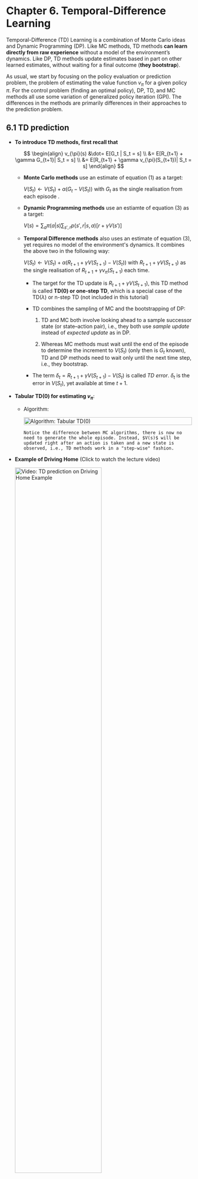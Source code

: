 # Chapter 6. Temporal-Difference Learning

Temporal-Difference (TD) Learning is a combination of Monte Carlo ideas and Dynamic Programming (DP). Like MC methods, TD methods **can learn directly from raw experience** without a model of the environment’s dynamics. Like DP, TD methods update estimates based in part on other learned estimates, without waiting for a final outcome (**they bootstrap**).

As usual, we start by focusing on the policy evaluation or prediction problem, the problem of estimating the value function $v_\pi$ for a given policy $\pi$. For the control problem (finding an optimal policy), DP, TD, and MC methods all use some variation of generalized policy iteration (GPI). The differences in the methods are primarily differences in their approaches to the prediction problem.

## 6.1 TD prediction

- **To introduce TD methods, first recall that** 

	$$
		\begin{align}
		v_{\pi}(s) &\dot= E[G_t | S_t = s] \\
		&= E[R_{t+1} + \gamma G_{t+1}| S_t = s] \\
		&= E[R_{t+1} + \gamma v_{\pi}(S_{t+1})| S_t = s]
		\end{align}
	$$

	- **Monte Carlo methods** use an estimate of equation (1) as a target:

		$V(S_t) \leftarrow V(S_t) + \alpha (G_t - V(S_t))$ with $G_t$ as the single realisation from each episode .

	- **Dynamic Programming methods** use an estiamte of equation (3) as a target:

		$V(s) = \sum_a \pi(a|s) \sum_{s', r} p(s',r|s,a) [r + \gamma V(s')]$


	- **Temporal Difference methods** also uses an estimate of equation (3), yet requires no model of the environment's dynamics. It combines the above two in the following way:

		$V(S_t) \leftarrow V(S_t) + \alpha (R_{t+1} + \gamma V(S_{t+1}) - V(S_t))$ with $R_{t+1} + \gamma V(S_{t+1})$ as the single realisation of $R_{t+1} + \gamma v_{\pi}(S_{t+1})$ each time. 
		- The target for the TD update is $R_{t+1} + \gamma V(S_{t+1})$, this TD method is called **TD(0) or one-step TD**, which is a special case of the TD($\lambda$) or n-step TD (not included in this tutorial)

		- TD combines the sampling of MC and the bootstrapping of DP: 
			1. TD and MC both involve looking ahead to a sample successor state (or state–action pair), i.e., they both use $\textit{sample update}$ instead of $\textit{expected update}$ as in DP.

			2. Whereas MC methods must wait until the end of the episode to determine the increment to $V(S_t)$ (only then is $G_t$ known), TD and DP methods need to wait only until the next time step, i.e., they bootstrap.

		- The term $\delta_t = R_{t+1} + \gamma V(S_{t+1}) - V(S_t)$ is called $\textit{TD error}$. $\delta_t$ is the error in $V(S_t)$, yet available at time $t+1$.

- **Tabular TD(0) for estimating $v_\pi$**:

	- Algorithm:

		<div style="display: flex; justify-content: center;">
    	<img src="../_static/img/chapter6/algo_tabular_td.png" alt="Algorithm: Tabular TD(0)" style="width: 100%;;">
    	</div>

	
		```{note}
		Notice the difference between MC algorithms, there is now no need to generate the whole episode. Instead, $V(s)$ will be updated right after an action is taken and a new state is observed, i.e., TD methods work in a "step-wise" fashion.
		```

- **Example of Driving Home** (Click to watch the lecture video)

	<a href="https://www.coursera.org/learn/sample-based-learning-methods/lecture/9Dxlq/the-advantages-of-temporal-difference-learning">
	<img src="../_static/img/chapter6/driving_home.png" alt="Video: TD prediction on Driving Home Example" style="width:70%;">
	</a>

- **Advantages of TD prediction**:

	- Over dynamic programming: TD methods do not need a model of the environment. Over Monte Carlo: TD methods are naturally implemented in an online, fully incremental fashion, i.e., they do not require to wait until the end of an episode.

	- For any fixed policy $\pi$, TD(0) has been proved to converge to $v_\pi$. For details, refer to the book chapter 6.2, we skip the proof in this tutorial.

	- In practice, TD methods have usually been found to  converge faster than constant-$\alpha$ MC methods on stochastic tasks. A demonstrative example is given in the following video:

		<a href="https://www.coursera.org/learn/sample-based-learning-methods/lecture/CEzFc/comparing-td-and-monte-carlo">
		<img src="../_static/img/chapter6/random_walk.png" alt="Video: Comparing TD and MC" style="width:70%;">
		</a>			

## 6.2 TD Control

### 6.2.1 Sarsa: On-policy TD Control

- **Backgound for Sarsa**:
	- Since TD methods deal with tasks where there is no model of environment available, it is natural to estimate $Q_\pi(s,a)$ instead of $V_\pi(s)$. Similar to [section 6.1](#61-td-prediction), the **update rule for Sarsa** is: 

		$$Q(S_t, A_t) \leftarrow Q(S_t, A_t) + \alpha [R_{t+1} + \gamma Q(S_{t+1}, A_{t+1}) - Q(S_t, A_t)]$$
		
		with $Q(S_t, A_t)=0$ if $S_t$ is the terminal state.

	- **Naming of Sarsa**: the above update rule uses every element of the quintuple of events, ($S_t,A_t,R_{t+1},S_{t+1},A_{t+1}$), that make up a transition from one state–action pair to the next. This quintuple gives rise to the name Sarsa (**S**tate, **A**ction, **R**eward, **S**tate, **A**ction)

	- Similar to any other on-policy methods, we continually estimate $q_\pi$ for the behavior policy $\pi$, and at the same time change $\pi$ toward greediness with respect to $q_\pi$ (pattern of generalized policy iteration (GPI)). 

- **Sarsa (on-policy TD control) for estimating $Q \approx q_{\star}$**

	<div style="display: flex; justify-content: center;">
	<img src="../_static/img/chapter6/algo_sarsa.png" alt="Algorithm: SARSA" style="width: 100%;;">
	</div>


	```{note}
	- **There is no need to initialize a policy $\pi$ in the beginning**, the action can be derived directly from a given policy wth $Q(s,a), \text{ for all } s \in S, a \in A(s)$ available.

	- While deriving the next action, make sure to use a soft-policy to ensure exploration.

	- Notice that after transit to the state $S'$, you still need to take another action $A'$ to be able to update $Q(S,A)$.

	- Sarsa converges with probability 1 to an optimal policy and action-value function as long as all state–action pairs are visited an infinite number of times and the policy converges in the limit to the greedy policy (which can be arranged, for example, with $\epsilon$-greedy policies by setting $\epsilon = 1/t$).
	```
	
- **Example: Sarsa in the Windy Gridworld**

	<a href="https://www.coursera.org/learn/sample-based-learning-methods/lecture/RZeRQ/sarsa-in-the-windy-grid-world">
	<img src="../_static/img/chapter6/windy_gridworld.png" alt="Video: Sarsa in the Windy Gridworld" style="width:70%;">
	</a>

	- Notice that the first few episodes take a couple thousand steps to complete. The curve gradually gets steeper indicating that episodes are completed more quickly.

	- Notice the episode completion rate stops increasing. This means the agents policy hovers around the optimal policy and won't be exactly optimal, because of exploration.


### 6.2.2 Q-learning: Off-policy TD Control

- **Backgound for Q-learning**:

	- The update rule for Q-learning is: 

		$$Q(S_t, A_t) \leftarrow Q(S_t, A_t) + \alpha [R_{t+1} + \gamma \max_a Q(S_{t+1}, a) - Q(S_t, A_t)]$$

	- This way of directly approximating $q_\star$ dramatically simplifies the analysis of the algorithm and enabled early convergence proofs. All that is required for correct convergence is that all pairs continue to be updated (exploration).

- **$Q$-learning (off-policy TD control) for estimating $\pi \approx \pi_{\star}$**

	<div style="display: flex; justify-content: center;">
	<img src="../_static/img/chapter6/algo_q_learning.png" alt="Algorithm: Q-Learning" style="width: 100%;;">
	</div>


	```{note}
	- **Different from Sarsa, at target state $S'$, Q-learning choose the greedy action that maximizes $Q(S', a)$ directly**, but not according to a policy derived from $Q$ (although, the derived policy from $Q$ can also be the greedy policy, if so, the update rules of Sarsa and Q-learning are identical).

	- **Q-learning is off-policy, but why?** Consider the derived policy from current $Q$ as the $\textit{behaviour policy}$, which can be e.g., $\epsilon$-greedy. but the $\textit{target policy}$ for Q-learning is actually the greedy policy according to the $max$ term in the update rule from above (actions are chosen according to $\epsilon$-greedy, updates are made according to the greedy policy). Readers of interest about why exactly Q-learning is off-policy can further refer to this [lecture video.](https://www.coursera.org/learn/sample-based-learning-methods/lecture/1OikH/how-is-q-learning-off-policy) 
	```
		
- **Example: Q-learning in the Windy Gridworld**

	<a href="https://www.coursera.org/learn/sample-based-learning-methods/lecture/BZbSy/q-learning-in-the-windy-grid-world">
	<img src="../_static/img/chapter6/q_learning_windy_gridworld.png" alt="Video: Sarsa in the Windy Gridworld" style="width:70%;">
	</a>

	- In the beginning, the two algorithms learn at a similar pace. Towards the end, Q-Learning seems to learn a better final policy. 

	- When we descrease the step-size $\alpha$, Sarsa learns the same final policy as Q-Learning, but more slowly. This experiment highlights the impact of parameter choices in reinforcement learning. $\alpha$, $\epsilon$, initial values, and the length of the experiment can all influence the final result.

- **Example of Cliff Walking - Another comparison between Sarsa and Q-learning**

	<img src="../_static/img/chapter6/cliff_walking.png" alt="Video: Sarsa in the Windy Gridworld" style="width:95%;">

	- **Description**:

		- States and goal: the agent start at state $S$ on the lower left and tries to reach the goal G on the lower right.

		- Actions: up, down, right, and left.

		- Reward: $-1$ on all transitions except those into the region marked "The Cliff", which incurs a reward of $-100$.

	- **Performance comparison**:

		- Q-learning (red): learns values for the optimal policy, that which travels right along the edge of the cliff. But this results in its occasionally falling off the cliff because of the $\epsilon$-greedy action selection.

		- Sarsa (blue): learns the longer but safer path through the upper part of the grid.

		- Although Q-learning actually learns the values of the optimal policy, **its online performance is worse than that of Sarsa, which learns the roundabout policy**. Of course, if $\epsilon$ were gradually reduced, then **both methods would asymptotically converge to the optimal policy.**

### 6.2.3 Expected Sarsa

- **Backgound for expected Sarsa**:

	- update rule: 

	$$
		\begin{align*}
		Q(S_t, A_t) \leftarrow Q(S_t, A_t) + \alpha [R_{t+1} + \gamma E_{\pi}[Q(S_{t+1}, A_{t+1})|S_{t+1})] - Q(S_t, A_t)] \\
		\leftarrow Q(S_t, A_t) + \alpha [R_{t+1} + \gamma \sum_{a}\pi(a|S_{t+1}) Q(S_{t+1}, a) - Q(S_t, A_t)]
		\end{align*}
	$$

	- Given the next state, $S_{t+1}$, this update moves deterministically in the same direction as Sarsa moves in expectation, and accordingly it is called Expected Sarsa.
	- Expected Sarsa is more complex computationally than Sarsa but, in return, it eliminates the variance due to the random selection of $A_{t+1}$. Given the same amount of experience we might expect it to perform slightly better than Sarsa.

- **Expected Sarsa for estimating $\pi \approx \pi_{\star}$**

	```{todo}
	Turn expected Sarsa algo into book-similar image
	```

	- Algorithm parameter: step size $\alpha \in (0,1], \epsilon > 0$
	- Initialize $Q(s,a)$, for all $s \in S^+, a \in A(s)$
	- Loop for each episode:
		- Initialize $S$
		- Loop for each step of episode:
			- Choose $A$ from $S$ using policy derived from $Q$ (e.g., $\epsilon$-greedy)
			- Take action $A$, observe $R, S'$
			- $Q(S, A) \leftarrow Q(S, A) + \alpha [R + \gamma \sum_{a}\pi(a|S') Q(S', a) - Q(S, A)]$
			- $S \leftarrow S'$
		- until $S$ is terminal

	```{note}
	- The algorithm is just like Q-learning except that instead of using the maximum over next state-action pairs it uses the expected value, taking into account how likely each action is under the current policy.

	- The fun part about Expected Sarsa is that **it can be both on- and off-policy**. The above algorithm is a on-policy setting, but in general expected sarsa might use a policy different from the target policy $\pi$ to generate behavior, in which case it becomes an off-policy algorithm. 
		- For example, suppose $\pi$ is the greedy policy while behavior is more exploratory; then Expected Sarsa is then exactly Q-learning. 
			
		- In the above sense Expected Sarsa subsumes and generalizes Q-learning while reliably improving over Sarsa. **Except for the small additional computational cost, Expected Sarsa may completely dominate both of the other more-well-known TD control algorithms.**
	```
		
- **Comparison on Cliff Walking example**:

	The figure below shows the interim and asymptotic performance of the three TD control methods on the cliff-walking task as a function of $\alpha$.

	- All three algorithms use $\epsilon$-greedy policy with $\epsilon$=0.1

	- Asymptotic performance is an average over 100,000 episodes, then averaged over 10 runs.

	- Interim performance is an average over the first 100 episodes, then averaged over 50,000 runs.

		<img src="../_static/img/chapter6/comparison_cliff_walking.png" alt="Comparison of three TD control methods on cliff walking task" style="width: 60%;">
    
	Expected Sarsa retains the significant advantage of Sarsa over Q-learning on this problem. In cliff walking the state transitions are all deterministic and all randomness comes from the policy. In such cases, Expected Sarsa can safely set $\alpha$ = 1 without suffering any degradation of asymptotic performance, whereas Sarsa can only perform well in the long run at a small value of $\alpha$, at which short-term performance is poor.

## 6.3 Summary

The methods presented in this chapter are today the most widely used reinforcement learning methods. This is probably due to their great simplicity: they can be applied online, with a minimal amount of computation, to experience generated from interaction with an environment; they can be expressed nearly completely by single equations that can be implemented with small computer programs.

The special cases of TD methods introduced in the present chapter should rightly be called $\textit{one-step, tabular, model-free}$ TD methods. In the next chapter we extend them to the form that include a model of the environment. But for now, a quick summary: 

- **Mindmap of where we are now**

	<img src="../_static/img/chapter6/chapter6_mindmap.png" alt="Mindmap" style="width:100%;">

- **Key Takeaways**

	- **TD Prediction (TD(0))**

		- Updates value estimates after each step:  

			$$V(S_t) ← V(S_t) + α (R_{t+1} + γ V(S_{t+1}) - V(S_t))$$
		- TD error ($δ_t$) measures the difference between predicted and updated values.
		- Advantages: No model needed, incremental updates, faster convergence than MC.

	- **TD Control Methods**

		- Sarsa (on-policy): Updates based on the current policy. Safer, but may not find the most optimal paths.  

		$$Q(S_t, A_t) ← Q(S_t, A_t) + α [R_{t+1} + γ Q(S_{t+1}, A_{t+1}) - Q(S_t, A_t)]$$

		- Q-learning (off-policy): Updates using the maximum possible future reward. Learns optimal policies but can be riskier during exploration.  

		$$Q(S_t, A_t) ← Q(S_t, A_t) + α [R_{t+1} + γ max_a Q(S_{t+1}, a) - Q(S_t, A_t)]$$

		- Expected Sarsa: Uses expected future rewards, reducing variance and improving stability. 
		 
		$$Q(S_t, A_t) ← Q(S_t, A_t) + α [R_{t+1} + γ Σ_a π(a|S_{t+1}) Q(S_{t+1}, a) - Q(S_t, A_t)]$$

	- **Comparisons**

		- Sarsa learns conservative policies, good for risky environments.

		- Q-learning finds optimal policies but can perform poorly online due to risky exploration.
		
		- Expected Sarsa balances both, offering stable performance with minimal extra computation.

	- **Convergence**: All methods converge to optimal policies if exploration is sufficient, and learning rates are properly set.

- **Extra lecture video (optional)**: [Rich Sutton: The Importance of TD Learning](https://www.coursera.org/learn/sample-based-learning-methods/lecture/MgFyz/rich-sutton-the-importance-of-td-learning)